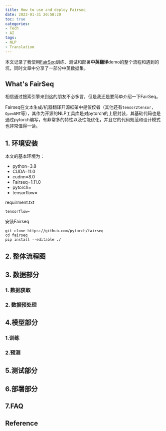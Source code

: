 ```yaml
---
title: How to use and deploy Fairseq
date: 2023-01-31 20:58:20
toc: true
categories: 
- Tech
- AI
tags: 
- NLP
- Translation
---
```


本文记录了我使用[FairSeq](https://github.com/facebookresearch/fairseq)训练、测试和部署**中英翻译**demo的整个流程和遇到的坑，同时文章中分享了一部分中英数据集。

<!-- more -->

## What's FairSeq

相信通过搜索引擎来到这的朋友不必多言，但是我还是要简单介绍一下FairSeq。

Fairseq在文本生成/机器翻译开源框架中是佼佼者（其他还有`tensor2tensor`，`OpenNMT`等），其作为开源的NLP工具库是对pytorch的上层封装，其基础代码也是通过pytorch编写，有非常多的特性以及性能优化，并且它的代码规范和设计模式也非常值得一读。

## 1. 环境安装

本文的基本环境为：
- python=3.8
- CUDA=11.0
- cudnn=8.0
- Fairseq=1.11.0
- pytorch=
- tensorflow=

requirment.txt
```
tensorflow=
```

安装Fairseq
```
git clone https://github.com/pytorch/fairseq
cd fairseq
pip install --editable ./
```

## 2. 整体流程图

## 3. 数据部分

### 1. 数据获取
### 2. 数据预处理

## 4.模型部分
### 1.训练 
### 2.预测

## 5.测试部分

## 6.部署部分

## 7.FAQ

## Reference